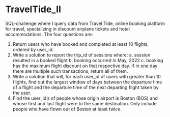 # TravelTide_II
SQL-challenge where I query data from Travel Tide,  online booking platform for travel, specializing in discount airplane tickets and hotel accommodations. The four questions are:

1) Return users who have booked and completed at least 10 flights, ordered by user_id.
2) Write a solution to report the trip_id of sessions where:
    a. session resulted in a booked flight
    b. booking occurred in May, 2022
    c. booking has the maximum flight discount on that respective day.
    If in one day there are multiple such transactions, return all of them.
3) Write a solution that will, for each user_id of users with greater than 10 flights, find out the largest window of days between the departure time of a flight and the departure time of the next departing flight taken by the user.
4) Find the user_id’s of people whose origin airport is Boston (BOS) and whose first and last flight were to the same destination. Only include people who have flown out of Boston at least twice.

